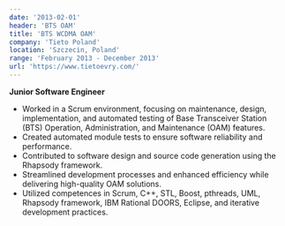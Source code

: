 ```yaml
---
date: '2013-02-01'
header: 'BTS OAM' 
title: 'BTS WCDMA OAM'
company: 'Tieto Poland'
location: 'Szczecin, Poland'
range: 'February 2013 - December 2013'
url: 'https://www.tietoevry.com/'
---
```

**Junior Software Engineer**

- Worked in a Scrum environment, focusing on maintenance, design, implementation, and automated testing of Base Transceiver Station (BTS) Operation, Administration, and Maintenance (OAM) features.
- Created automated module tests to ensure software reliability and performance.
- Contributed to software design and source code generation using the Rhapsody framework.
- Streamlined development processes and enhanced efficiency while delivering high-quality OAM solutions.
- Utilized competences in Scrum, C++, STL, Boost, pthreads, UML, Rhapsody framework, IBM Rational DOORS, Eclipse, and iterative development practices.
